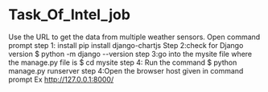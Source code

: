 # Task_Of_Intel_job
Use the URL to get the data from multiple weather sensors.
Open command prompt
step 1: install 
pip install django-chartjs
Step 2:check for Django version 
$ python -m django --version
step 3:go into the mysite file where the manage.py file is 
$ cd mysite
step 4: Run the command
$ python manage.py runserver
step 4:Open the browser host given in command prompt Ex http://127.0.0.1:8000/  
